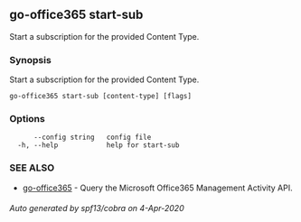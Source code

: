 ## go-office365 start-sub

Start a subscription for the provided Content Type.

### Synopsis

Start a subscription for the provided Content Type.

```
go-office365 start-sub [content-type] [flags]
```

### Options

```
      --config string   config file
  -h, --help            help for start-sub
```

### SEE ALSO

* [go-office365](go-office365.md)	 - Query the Microsoft Office365 Management Activity API.

###### Auto generated by spf13/cobra on 4-Apr-2020
